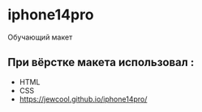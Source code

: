 # iphone14pro
Обучающий макет
## При вёрстке макета использовал :
- HTML
- CSS
- https://jewcool.github.io/iphone14pro/

